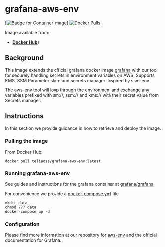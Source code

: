 # grafana-aws-env

[![Badge for Container Image](https://images.microbadger.com/badges/image/teliaoss/grafana-aws-env.svg)]
[![Docker Pulls](https://img.shields.io/docker/pulls/teliaoss/grafana-aws-env.svg)](https://hub.docker.com/r/teliaoss/grafana-aws-env/)

Image available from:

* [**Docker Hub**](https://hub.docker.com/r/teliaoss/grafana-aws-env.svg))

## Background

This image extends the official grafana docker image [grafana](https://github.com/grafana/grafana-docker) with our tool for securely handling secrets in environment variables on AWS. Supports KMS, SSM Parameter store and secrets manager. Inspired by ssm-env.

The aws-env tool will loop through the environment and exchange any variables prefixed with sm://, ssm:// and kms:// with their secret value from Secrets manager.

## Instructions

In this section we provide guidance in how to retrieve and deploy the image.

### Pulling the image

From Docker Hub:

```shell
docker pull teliaoss/grafana-aws-env:latest
```

### Running grafana-aws-env

See guides and instructions for the grafana container at [grafana/grafana](https://github.com/grafana/grafana)

For convenience we provide a [docker-compose.yml](docker/docker-compose.yml) file

```shell
mkdir data
chmod 777 data
docker-compose up -d
```

### Configuration

Please find more information at our repository for [aws-env](https://github.com/telia-oss/aws-env/) and the official documentation for Grafana.